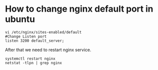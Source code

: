 # How to change nginx default port in ubuntu

```text
vi /etc/nginx/sites-enabled/default
#Change Listen port
listen 3200 default_server;
```

After that we need to restart nginx service.

```text
systemctl restart nginx 
netstat -tlpn | grep nginx
```

